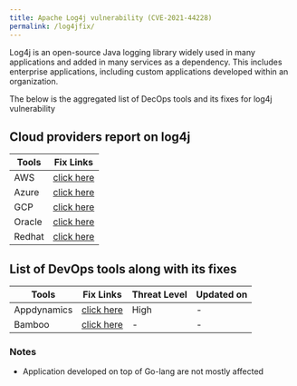 ```yaml
---
title: Apache Log4j vulnerability (CVE-2021-44228)
permalink: /log4jfix/
---
```


Log4j is an open-source Java logging library widely used in many applications and added in many services as a dependency. This includes enterprise applications, including custom applications developed within an organization.

The below is the aggregated list of DecOps tools and its fixes for log4j vulnerability
## Cloud providers report on log4j

| Tools       | Fix Links |
| ----------- | ----------- |
|	AWS	|	[click here](https://aws.amazon.com/security/security-bulletins/AWS-2021-006/)	|
|	Azure	|	[click here](https://msrc-blog.microsoft.com/2021/12/11/microsofts-response-to-cve-2021-44228-apache-log4j2/)	|
|	GCP	|	[click here](https://cloud.google.com/blog/products/identity-security/cloud-ids-to-help-detect-cve-2021-44228-apache-log4j-vulnerability)	|
|	Oracle	|	[click here](https://www.oracle.com/security-alerts/alert-cve-2021-44228.html)	|
|	Redhat	|	[click here](https://access.redhat.com/security/cve/cve-2021-44228)	|

## List of DevOps tools along with its fixes

| Tools        | Fix Links    | Threat Level  | Updated on   |
|------------- |------------- |-------------- |------------- |
| Appdynamics| [click here](https://docs.appdynamics.com/display/PAA/Security+Advisory%3A+Apache+Log4j+Vulnerability) | High | - |
| Bamboo | [click here](https://confluence.atlassian.com/kb/faq-for-cve-2021-44228-1103069406.html) | - | - |

### Notes
* Application developed on top of Go-lang are not mostly affected